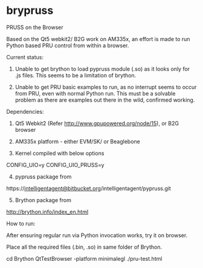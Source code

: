 brypruss
========

PRUSS on the Browser

Based on the Qt5 webkit2/ B2G work on AM335x, an effort is made to run Python based PRU control from within a browser.

Current status:

1. Unable to get brython to load pypruss module (.so) as it looks only for .js files. This seems to be a limitation of brython.

2. Unable to get PRU basic examples to run, as no interrupt seems to occur from PRU, even with normal Python run. This must be a solvable problem as there are examples out there in the wild, confirmed working.

Dependencies:

1. Qt5 Webkit2 (Refer http://www.gpupowered.org/node/15), or B2G browser

2. AM335x platform - either EVM/SK/ or Beaglebone

3. Kernel compiled with below options

 CONFIG_UIO=y 
 CONFIG_UIO_PRUSS=y 

4. pypruss package from 

https://intelligentagent@bitbucket.org/intelligentagent/pypruss.git

5. Brython package from

http://brython.info/index_en.html

How to run:

After ensuring regular run via Python invocation works, try it on browser.

Place all the required files (.bin, .so) in same folder of Brython.

cd Brython
QtTestBrowser -platform minimalegl ./pru-test.html



